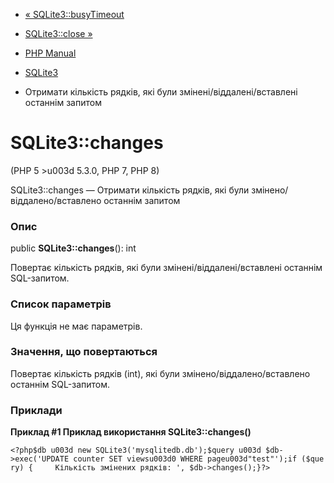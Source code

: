 - [« SQLite3::busyTimeout](sqlite3.busytimeout.md)
- [SQLite3::close »](sqlite3.close.md)

- [PHP Manual](index.md)
- [SQLite3](class.sqlite3.md)
- Отримати кількість рядків, які були змінені/віддалені/вставлені
останнім запитом

# SQLite3::changes

(PHP 5 \>u003d 5.3.0, PHP 7, PHP 8)

SQLite3::changes — Отримати кількість рядків, які були
змінено/віддалено/вставлено останнім запитом

### Опис

public **SQLite3::changes**(): int

Повертає кількість рядків, які були змінені/віддалені/вставлені
останнім SQL-запитом.

### Список параметрів

Ця функція не має параметрів.

### Значення, що повертаються

Повертає кількість рядків (int), які були
змінено/віддалено/вставлено останнім SQL-запитом.

### Приклади

**Приклад #1 Приклад використання **SQLite3::changes()****

` <?php$db u003d new SQLite3('mysqlitedb.db');$query u003d $db->exec('UPDATE counter SET viewsu003d0 WHERE pageu003d"test"');if ($query) {     Кількість змінених рядків: ', $db->changes();}?> `
